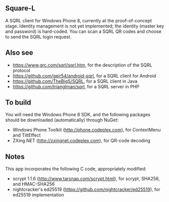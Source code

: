 ﻿Square-L
--------
A SQRL client for Windows Phone 8, currently at the proof-of-concept stage.  Identity management is not yet implemented; the identity (master key and password) is hard-coded.  You can scan a SQRL QR codes and choose to send the SQRL login request.

Also see
--------

* https://www.grc.com/sqrl/sqrl.htm, for the description of the SQRL protocol
* https://github.com/geir54/android-sqrl, for a SQRL client for Android
* https://github.com/TheBigS/SQRL, for a SQRL client in Java
* https://github.com/trianglman/sqrl, for a SQRL server in PHP


To build
--------
You will need the Windows Phone 8 SDK, and the following packages should be downloaded (automatically) through NuGet:

* Windows Phone Toolkit (http://phone.codeplex.com), for ContextMenu and TiltEffect
* ZXing.NET (http://zxingnet.codeplex.com), for QR-code decoding

Notes
-----
This app incorporates the following C code, appropriately modified:
* scrypt 1.1.6 (http://www.tarsnap.com/scrypt.html), for scrypt, SHA256, and HMAC-SHA256
* nightcracker's ed25519 (https://github.com/nightcracker/ed25519), for ed25519 implementation
